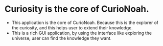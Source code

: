 # Curiosity is the core of CurioNoah.

- This application is the core of CurioNoah. Because this is the explorer of the curiosity, and this helps user to extend their knowledge.
- This is a rich GUI application, by using the interface like exploring the universe, user can find the knowledge they want.
